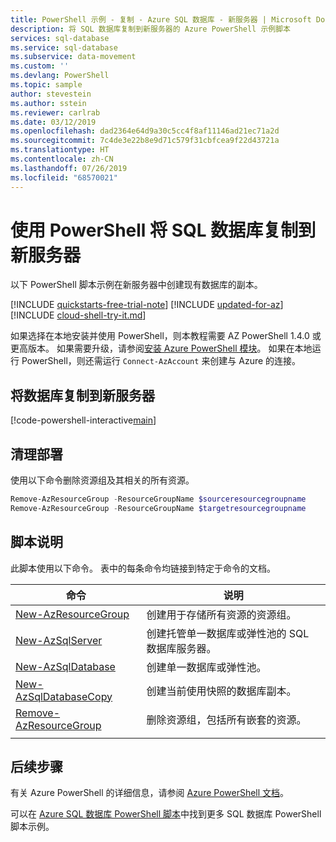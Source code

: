 ```yaml
---
title: PowerShell 示例 - 复制 - Azure SQL 数据库 - 新服务器 | Microsoft Docs
description: 将 SQL 数据库复制到新服务器的 Azure PowerShell 示例脚本
services: sql-database
ms.service: sql-database
ms.subservice: data-movement
ms.custom: ''
ms.devlang: PowerShell
ms.topic: sample
author: stevestein
ms.author: sstein
ms.reviewer: carlrab
ms.date: 03/12/2019
ms.openlocfilehash: dad2364e64d9a30c5cc4f8af11146ad21ec71a2d
ms.sourcegitcommit: 7c4de3e22b8e9d71c579f31cbfcea9f22d43721a
ms.translationtype: HT
ms.contentlocale: zh-CN
ms.lasthandoff: 07/26/2019
ms.locfileid: "68570021"
---
```

# <a name="use-powershell-to-copy-a-sql-database-to-a-new-server"></a>使用 PowerShell 将 SQL 数据库复制到新服务器

以下 PowerShell 脚本示例在新服务器中创建现有数据库的副本。

[!INCLUDE [quickstarts-free-trial-note](../../../includes/quickstarts-free-trial-note.md)]
[!INCLUDE [updated-for-az](../../../includes/updated-for-az.md)]
[!INCLUDE [cloud-shell-try-it.md](../../../includes/cloud-shell-try-it.md)]

如果选择在本地安装并使用 PowerShell，则本教程需要 AZ PowerShell 1.4.0 或更高版本。 如果需要升级，请参阅[安装 Azure PowerShell 模块](/powershell/azure/install-az-ps)。 如果在本地运行 PowerShell，则还需运行 `Connect-AzAccount` 来创建与 Azure 的连接。

## <a name="copy-a-database-to-a-new-server"></a>将数据库复制到新服务器

[!code-powershell-interactive[main](../../../powershell_scripts/sql-database/copy-database-to-new-server/copy-database-to-new-server.ps1?highlight=20-23 "Copy database to new server")]

## <a name="clean-up-deployment"></a>清理部署

使用以下命令删除资源组及其相关的所有资源。

```powershell
Remove-AzResourceGroup -ResourceGroupName $sourceresourcegroupname
Remove-AzResourceGroup -ResourceGroupName $targetresourcegroupname
```

## <a name="script-explanation"></a>脚本说明

此脚本使用以下命令。 表中的每条命令均链接到特定于命令的文档。

| 命令 | 说明 |
|---|---|
| [New-AzResourceGroup](/powershell/module/az.resources/new-azresourcegroup) | 创建用于存储所有资源的资源组。 |
| [New-AzSqlServer](/powershell/module/az.sql/new-azsqlserver) | 创建托管单一数据库或弹性池的 SQL 数据库服务器。 |
| [New-AzSqlDatabase](/powershell/module/az.sql/new-azsqldatabase) | 创建单一数据库或弹性池。 |
| [New-AzSqlDatabaseCopy](/powershell/module/az.sql/new-azsqldatabasecopy) | 创建当前使用快照的数据库副本。 |
| [Remove-AzResourceGroup](/powershell/module/az.resources/remove-azresourcegroup) | 删除资源组，包括所有嵌套的资源。 |
|||

## <a name="next-steps"></a>后续步骤

有关 Azure PowerShell 的详细信息，请参阅 [Azure PowerShell 文档](/powershell/azure/overview)。

可以在 [Azure SQL 数据库 PowerShell 脚本](../sql-database-powershell-samples.md)中找到更多 SQL 数据库 PowerShell 脚本示例。
